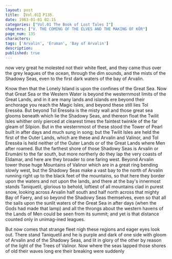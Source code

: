 ```yaml
---
layout: post
title: 【Vol.01】P135.
date: 1983-01-01 02:15
categories: ["Vol.01 The Book of Lost Tales I"]
chapters: ["V. THE COMING OF THE ELVES AND THE MAKING OF KÔR"]
page_num: 135
characters: 
tags: ['Arvalin', 'Eruman', 'Bay of Arvalin']
description: 
published: true
---
```


<p style="text-indent: 0;">
now very great he molested not their white fleet, and they came thus over the grey leagues of the ocean, through the dim sounds, and the mists of the Shadowy Seas, even to the first dark waters of the bay of Arvalin.
</p>

Know then that the Lonely Island is upon the confines of the Great Sea. Now that Great Sea or the Western Water is beyond the westernmost limits of the Great Lands, and in it are many lands and islands ere beyond their anchorage you reach the Magic Isles, and beyond these still lies Tol Eressëa. But beyond Tol Eressëa is the misty wall and those great sea glooms beneath which lie the Shadowy Seas, and thereon float the Twilit Isles whither only pierced at clearest times the faintest twinkle of the far gleam of Silpion. But in the westernmost of these stood the Tower of Pearl built in after days and much sung in song; but the Twilit Isles are held the first of the Outer Lands, which are these and Arvalin and Valinor, and Tol Eressëa is held neither of the Outer Lands or of the Great Lands where Men after roamed. But the farthest shore of those Shadowy Seas is Arvalin or Erumáni to the far south, but more northerly do they lap the very coasts of Eldamar, and here are they broader to one faring west. Beyond Arvalin tower those huge Mountains of Valinor which are in a great ring bending slowly west, but the Shadowy Seas make a vast bay to the north of Arvalin running right up to the black feet of the mountains, so that here they border upon the waters and not upon the lands, and there at the bay's innermost stands Taniquetil, glorious to behold, loftiest of all mountains clad in purest snow, looking across Arvalin half south and half north across that mighty Bay of Faery, and so beyond the Shadowy Seas themselves, even so that all the sails upon the sunlit waters of the Great Sea in after days (when the Gods had made that lamp) and all the throngs about the western havens of the Lands of Men could be seen from its summit; and yet is that distance counted only in unimag-ined leagues.

But now comes that strange fleet nigh these regions and eager eyes look out. There stand Taniquetil and he is purple and dark of one side with gloom of Arvalin and of the Shadowy Seas, and lit in glory of the other by reason of the light of the Trees of Valinor. Now where the seas lapped those shores of old their waves long ere their breaking were suddenly

